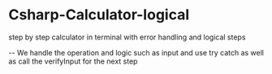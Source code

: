# Csharp-Calculator-logical
step by step calculator in terminal with error handling and logical steps

-- We handle the operation and logic such as input and use try catch as well as call the verifyInput for the next step